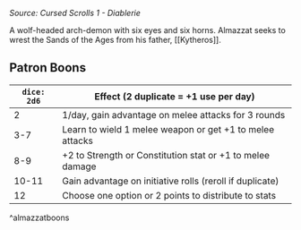 _Source: Cursed Scrolls 1 - Diablerie_

A wolf-headed arch-demon with six eyes and six horns. Almazzat seeks to wrest the Sands of the Ages from his father, [[Kytheros]].

## Patron Boons

| `dice: 2d6` | Effect (2 duplicate = +1 use per day)                     |
| --------- | --------------------------------------------------------- |
| 2         | 1/day, gain advantage on melee attacks for 3 rounds       |
| 3-7       | Learn to wield 1 melee weapon or get +1 to melee attacks  |
| 8-9       | +2 to Strength or Constitution stat or +1 to melee damage |
| 10-11     | Gain advantage on initiative rolls (reroll if duplicate)  |
| 12        | Choose one option or 2 points to distribute to stats      |
^almazzatboons
